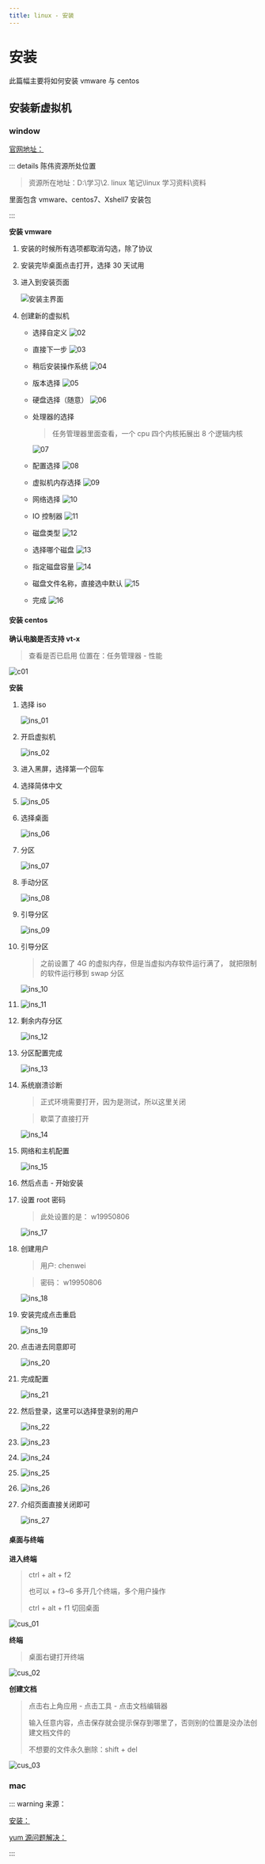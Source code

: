 ```yaml
---
title: linux - 安装
---
```


# 安装

此篇幅主要将如何安装 vmware 与 centos

## 安装新虚拟机

### window

[官网地址：](https://www.vmware.com/cn.html)

::: details 陈伟资源所处位置

> 资源所在地址：D:\学习\2. linux 笔记\linux 学习资料\资料

里面包含 vmware、centos7、Xshell7 安装包

:::

**安装 vmware**

1. 安装的时候所有选项都取消勾选，除了协议
2. 安装完毕桌面点击打开，选择 30 天试用
3. 进入到安装页面

   ![安装主界面](../img/index/base_index_01.png)

4. 创建新的虚拟机

   - 选择自定义
     ![02](../img/index/base_index_02.png)
   - 直接下一步
     ![03](../img/index/base_index_03.png)
   - 稍后安装操作系统
     ![04](../img/index/base_index_04.png)
   - 版本选择
     ![05](../img/index/base_index_05.png)
   - 硬盘选择（随意）
     ![06](../img/index/base_index_06.png)
   - 处理器的选择

     > 任务管理器里面查看，一个 cpu 四个内核拓展出 8 个逻辑内核

     ![07](../img/index/base_index_07.png)

   - 配置选择
     ![08](../img/index/base_index_08.png)
   - 虚拟机内存选择
     ![09](../img/index/base_index_09.png)
   - 网络选择
     ![10](../img/index/base_index_10.png)
   - IO 控制器
     ![11](../img/index/base_index_11.png)
   - 磁盘类型
     ![12](../img/index/base_index_12.png)
   - 选择哪个磁盘
     ![13](../img/index/base_index_13.png)
   - 指定磁盘容量
     ![14](../img/index/base_index_14.png)
   - 磁盘文件名称，直接选中默认
     ![15](../img/index/base_index_15.png)
   - 完成
     ![16](../img/index/base_index_16.png)

#### 安装 centos

**确认电脑是否支持 vt-x**

> 查看是否已启用
> 位置在：任务管理器 - 性能

![c01](../img/index/base_index_c01.png)

**安装**

1. 选择 iso

   ![ins_01](../img/index/base_index_install_01.png)

2. 开启虚拟机

   ![ins_02](../img/index/base_index_install_02.png)

3. 进入黑屏，选择第一个回车

4. 选择简体中文

5. ![ins_05](../img/index/base_index_install_05.png)

6. 选择桌面

   ![ins_06](../img/index/base_index_install_06.png)

7. 分区

   ![ins_07](../img/index/base_index_install_07.png)

8. 手动分区

   ![ins_08](../img/index/base_index_install_08.png)

9. 引导分区

   ![ins_09](../img/index/base_index_install_09.png)

10. 引导分区

    > 之前设置了 4G 的虚拟内存，但是当虚拟内存软件运行满了，
    > 就把限制的软件运行移到 swap 分区

    ![ins_10](../img/index/base_index_install_10.png)

11. ![ins_11](../img/index/base_index_install_11.png)

12. 剩余内存分区

    ![ins_12](../img/index/base_index_install_12.png)

13. 分区配置完成

    ![ins_13](../img/index/base_index_install_13.png)

14. 系统崩溃诊断

    > 正式环境需要打开，因为是测试，所以这里关闭

    > 歇菜了直接打开

    ![ins_14](../img/index/base_index_install_14.png)

15. 网络和主机配置

    ![ins_15](../img/index/base_index_install_15.png)

16. 然后点击 - 开始安装

17. 设置 root 密码

    > 此处设置的是： w19950806

    ![ins_17](../img/index/base_index_install_17.png)

18. 创建用户

    > 用户: chenwei

    > 密码： w19950806

    ![ins_18](../img/index/base_index_install_18.png)

19. 安装完成点击重启

    ![ins_19](../img/index/base_index_install_19.png)

20. 点击进去同意即可

    ![ins_20](../img/index/base_index_install_20.png)

21. 完成配置

    ![ins_21](../img/index/base_index_install_21.png)

22. 然后登录，这里可以选择登录别的用户

    ![ins_22](../img/index/base_index_install_22.png)

23. ![ins_23](../img/index/base_index_install_23.png)

24. ![ins_24](../img/index/base_index_install_24.png)

25. ![ins_25](../img/index/base_index_install_25.png)

26. ![ins_26](../img/index/base_index_install_26.png)

27. 介绍页面直接关闭即可

    ![ins_27](../img/index/base_index_install_27.png)

#### 桌面与终端

**进入终端**

> ctrl + alt + f2
>
> 也可以 + f3~6 多开几个终端，多个用户操作
>
> ctrl + alt + f1 切回桌面

![cus_01](../img/index/base_index_cus_01.png)

**终端**

> 桌面右键打开终端

![cus_02](../img/index/base_index_cus_02.png)

**创建文档**

> 点击右上角应用 - 点击工具 - 点击文档编辑器
>
> 输入任意内容，点击保存就会提示保存到哪里了，否则别的位置是没办法创建文档文件的
>
> 不想要的文件永久删除：shift + del

![cus_03](../img/index/base_index_cus_03.png)

### mac

::: warning 来源：

[安装：](https://blog.csdn.net/2301_77498991/article/details/130536237)

[yum 源问题解决：](https://wu55555.blog.csdn.net/article/details/128175716)

:::

